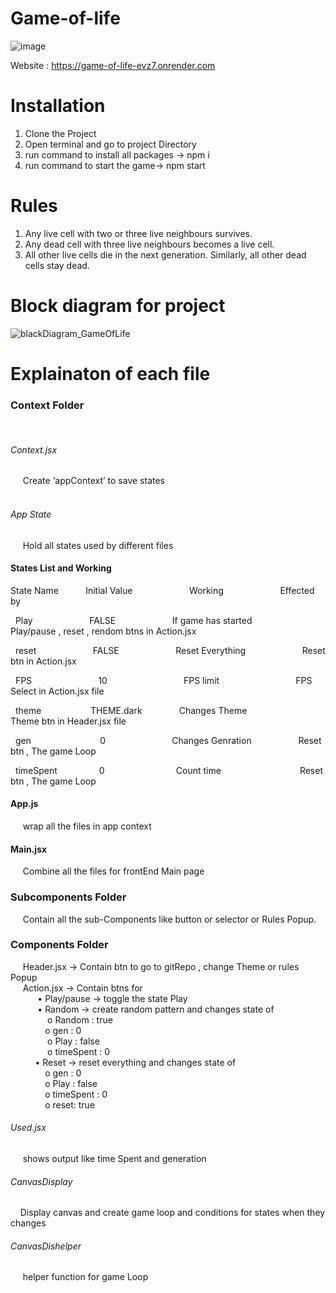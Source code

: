 ﻿# Game-of-life

![image](https://github.com/Tarun08091997/Game-of-life/assets/61690911/a2564653-71fb-4a3a-a3dc-357b8cc37ded)

Website : https://game-of-life-evz7.onrender.com

# Installation

1. Clone the Project
2. Open terminal and go to project Directory
3. run command to install all packages -> npm i
4. run command to start the game-> npm start

# Rules

1.  Any live cell with two or three live neighbours survives.<br>
2.  Any dead cell with three live neighbours becomes a live cell.<br>
3.  All other live cells die in the next generation. Similarly, all other dead cells stay dead.<br>

# Block diagram for project

![blackDiagram_GameOfLife](https://github.com/Tarun08091997/Game-of-life/assets/61690911/95a8809c-e454-4dcb-ba6f-d8d9bd59cbb4)

# Explainaton of each file

<h3>Context Folder<br></h3>
&nbsp;&nbsp; <h6>Context.jsx</h6> &nbsp;&nbsp;&nbsp;&nbsp; Create ‘appContext’ to save states<br>
&nbsp;&nbsp; <h6>App State</h6> &nbsp;&nbsp;&nbsp;&nbsp; Hold all states used by different files<br>

<h4>States List and Working</h4>
State Name	&nbsp;&nbsp;&nbsp;&nbsp;&nbsp; &nbsp;&nbsp;&nbsp;    Initial Value	 &nbsp;&nbsp;	&nbsp; &nbsp;&nbsp;&nbsp;&nbsp; &nbsp;&nbsp;&nbsp; &nbsp;&nbsp;&nbsp; &nbsp;&nbsp;&nbsp;    Working	        &nbsp;&nbsp;	&nbsp; &nbsp;&nbsp;&nbsp;&nbsp; &nbsp;&nbsp;&nbsp; &nbsp;&nbsp;&nbsp; &nbsp;&nbsp;&nbsp;            Effected by<br>

&nbsp; Play &nbsp;&nbsp; &nbsp; &nbsp;&nbsp;&nbsp;&nbsp; &nbsp;&nbsp;&nbsp; &nbsp;&nbsp;&nbsp; &nbsp;&nbsp;&nbsp; FALSE &nbsp;&nbsp; &nbsp; &nbsp;&nbsp;&nbsp;&nbsp; &nbsp;&nbsp;&nbsp; &nbsp;&nbsp;&nbsp; &nbsp;&nbsp;&nbsp; If game has started &nbsp;&nbsp; &nbsp; &nbsp;&nbsp;&nbsp;&nbsp; &nbsp;&nbsp;&nbsp; &nbsp;&nbsp;&nbsp; Play/pause , reset , rendom btns in Action.jsx<br>

&nbsp; reset &nbsp;&nbsp; &nbsp; &nbsp;&nbsp;&nbsp;&nbsp; &nbsp;&nbsp;&nbsp; &nbsp;&nbsp;&nbsp; &nbsp;&nbsp;&nbsp; FALSE &nbsp;&nbsp; &nbsp; &nbsp;&nbsp;&nbsp;&nbsp; &nbsp;&nbsp;&nbsp; &nbsp;&nbsp;&nbsp; &nbsp;&nbsp;&nbsp; Reset Everything &nbsp;&nbsp; &nbsp; &nbsp;&nbsp;&nbsp;&nbsp; &nbsp;&nbsp;&nbsp; &nbsp;&nbsp;&nbsp; &nbsp;&nbsp;&nbsp; Reset btn in Action.jsx<br>

&nbsp; FPS &nbsp;&nbsp;&nbsp; &nbsp;&nbsp; &nbsp; &nbsp;&nbsp;&nbsp;&nbsp; &nbsp;&nbsp;&nbsp; &nbsp;&nbsp;&nbsp; &nbsp;&nbsp;&nbsp; 10 &nbsp;&nbsp; &nbsp; &nbsp;&nbsp;&nbsp;&nbsp; &nbsp;&nbsp;&nbsp; &nbsp;&nbsp;&nbsp; &nbsp;&nbsp;&nbsp; &nbsp;&nbsp;&nbsp; &nbsp;&nbsp;&nbsp; FPS limit &nbsp;&nbsp; &nbsp; &nbsp;&nbsp;&nbsp;&nbsp; &nbsp;&nbsp;&nbsp; &nbsp;&nbsp;&nbsp; &nbsp;&nbsp;&nbsp; &nbsp;&nbsp;&nbsp; &nbsp;&nbsp;&nbsp; FPS Select in Action.jsx file<br>

&nbsp; theme &nbsp; &nbsp;&nbsp;&nbsp;&nbsp; &nbsp;&nbsp;&nbsp; &nbsp;&nbsp;&nbsp; &nbsp;&nbsp;&nbsp; THEME.dark &nbsp; &nbsp;&nbsp;&nbsp; &nbsp;&nbsp;&nbsp; &nbsp;&nbsp;&nbsp; Changes Theme &nbsp;&nbsp; &nbsp; &nbsp;&nbsp;&nbsp;&nbsp; &nbsp;&nbsp;&nbsp; &nbsp;&nbsp;&nbsp; &nbsp;&nbsp;&nbsp; Theme btn in Header.jsx file<br>

&nbsp; gen &nbsp;&nbsp;&nbsp;&nbsp; &nbsp;&nbsp; &nbsp; &nbsp;&nbsp;&nbsp;&nbsp; &nbsp;&nbsp;&nbsp; &nbsp;&nbsp;&nbsp; &nbsp;&nbsp;&nbsp; 0 &nbsp;&nbsp;&nbsp;&nbsp;&nbsp;&nbsp; &nbsp; &nbsp;&nbsp;&nbsp;&nbsp; &nbsp;&nbsp;&nbsp; &nbsp;&nbsp;&nbsp; &nbsp;&nbsp;&nbsp; Changes Genration &nbsp;&nbsp; &nbsp; &nbsp;&nbsp;&nbsp;&nbsp; &nbsp;&nbsp;&nbsp; &nbsp;&nbsp;&nbsp; Reset btn , The game Loop<br>

&nbsp; timeSpent &nbsp;&nbsp;&nbsp;&nbsp; &nbsp; &nbsp;&nbsp;&nbsp;&nbsp; &nbsp;&nbsp;&nbsp; 0 &nbsp;&nbsp; &nbsp; &nbsp;&nbsp;&nbsp;&nbsp; &nbsp;&nbsp;&nbsp; &nbsp;&nbsp;&nbsp; &nbsp;&nbsp;&nbsp; &nbsp;&nbsp; &nbsp;&nbsp; Count time &nbsp;&nbsp; &nbsp; &nbsp;&nbsp;&nbsp;&nbsp; &nbsp;&nbsp;&nbsp; &nbsp;&nbsp; &nbsp;&nbsp; &nbsp;&nbsp; &nbsp;&nbsp;&nbsp;&nbsp; &nbsp;&nbsp; Reset btn , The game Loop<br>

<h4>App.js </h4>&nbsp;&nbsp;&nbsp;&nbsp; wrap all the files in app context   <br>
<h4> Main.jsx </h4> &nbsp;&nbsp;&nbsp;&nbsp; Combine all the files for frontEnd Main page<br>

<h3>Subcomponents Folder </h3>
   &nbsp;&nbsp;&nbsp;&nbsp; Contain all the sub-Components like button or selector or Rules Popup. <br>

<h3>Components Folder</h3>
  &nbsp;&nbsp;&nbsp;&nbsp;  Header.jsx -> Contain btn to go to gitRepo , change Theme or rules Popup<br>
   &nbsp;&nbsp;&nbsp;&nbsp; Action.jsx -> Contain btns for <br>
   &nbsp;&nbsp;&nbsp;&nbsp;&nbsp;&nbsp;&nbsp;&nbsp;&nbsp;&nbsp; •	Play/pause -> toggle the state Play <br>
   &nbsp;&nbsp;&nbsp;&nbsp;&nbsp;&nbsp;&nbsp;&nbsp;&nbsp;&nbsp; •	Random -> create random pattern and changes state of <br>
   &nbsp;&nbsp;&nbsp;&nbsp;&nbsp;&nbsp;&nbsp;&nbsp;&nbsp;&nbsp;&nbsp;&nbsp;&nbsp;&nbsp; o	Random : true<br>
   &nbsp;&nbsp;&nbsp;&nbsp;&nbsp;&nbsp;&nbsp;&nbsp;&nbsp;&nbsp;&nbsp;&nbsp;&nbsp;&nbsp;o	gen : 0<br>
   &nbsp;&nbsp;&nbsp;&nbsp;&nbsp;&nbsp;&nbsp;&nbsp;&nbsp;&nbsp;&nbsp;&nbsp;&nbsp;&nbsp; o	Play : false<br>
   &nbsp;&nbsp;&nbsp;&nbsp;&nbsp;&nbsp;&nbsp;&nbsp;&nbsp;&nbsp;&nbsp;&nbsp;&nbsp;&nbsp; o	timeSpent : 0<br>
    &nbsp;&nbsp;&nbsp;&nbsp;&nbsp;&nbsp;&nbsp;&nbsp;&nbsp;&nbsp;•	Reset -> reset everything and changes state of<br>
     &nbsp;&nbsp;&nbsp;&nbsp;&nbsp;&nbsp;&nbsp;&nbsp;&nbsp;&nbsp;&nbsp;&nbsp;&nbsp;&nbsp;o	gen : 0<br>
 &nbsp;&nbsp;&nbsp;&nbsp;&nbsp;&nbsp;&nbsp;&nbsp;&nbsp;&nbsp;&nbsp;&nbsp;&nbsp;&nbsp;o	Play : false<br>
  &nbsp;&nbsp;&nbsp;&nbsp;&nbsp;&nbsp;&nbsp;&nbsp;&nbsp;&nbsp;&nbsp;&nbsp;&nbsp;&nbsp;o	timeSpent : 0<br>
   &nbsp;&nbsp;&nbsp;&nbsp;&nbsp;&nbsp;&nbsp;&nbsp;&nbsp;&nbsp;&nbsp;&nbsp;&nbsp;&nbsp;o	reset: true<br>
  <h6>Used.jsx</h6> &nbsp;&nbsp;&nbsp;&nbsp; shows output like time Spent and generation<br>
  <h6>CanvasDisplay </h6>&nbsp;&nbsp;&nbsp;&nbsp;Display canvas and create game loop and conditions for states when they changes<br>
  <h6>CanvasDishelper</h6> &nbsp;&nbsp;&nbsp;&nbsp; helper function for game Loop<br>
